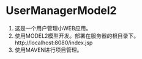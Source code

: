 # UserManagerModel2
1. 这是一个用户管理小WEB应用。
2. 使用MODEL2模型开发。部署在服务器的根目录下。http://localhost:8080/index.jsp
3. 使用MAVEN进行项目管理。
